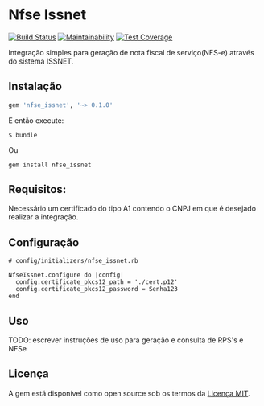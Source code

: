 # Nfse Issnet

[![Build Status](https://travis-ci.org/eduardoscottini/nfse_issnet.svg?branch=master)](https://travis-ci.org/eduardoscottini/nfse_issnet)
[![Maintainability](https://api.codeclimate.com/v1/badges/f53b3ab25175f4bf5a5b/maintainability)](https://codeclimate.com/github/eduardoscottini/nfse_issnet/maintainability)
[![Test Coverage](https://api.codeclimate.com/v1/badges/f53b3ab25175f4bf5a5b/test_coverage)](https://codeclimate.com/github/eduardoscottini/nfse_issnet/test_coverage)

Integração simples para geração de nota fiscal de serviço(NFS-e) através do sistema ISSNET.

## Instalação

```ruby
gem 'nfse_issnet', '~> 0.1.0'
```

E então execute:

    $ bundle

Ou

```
gem install nfse_issnet
 ```



## Requisitos:

Necessário um certificado do tipo A1 contendo o CNPJ em que é desejado realizar a integração.

## Configuração
```
# config/initializers/nfse_issnet.rb

NfseIssnet.configure do |config|
  config.certificate_pkcs12_path = './cert.p12'
  config.certificate_pkcs12_password = Senha123
end
```

## Uso

TODO: escrever instruções de uso para geração e consulta de RPS's e NFSe

## Licença

A gem está disponível como open source sob os termos da [Licença MIT](https://opensource.org/licenses/MIT).
